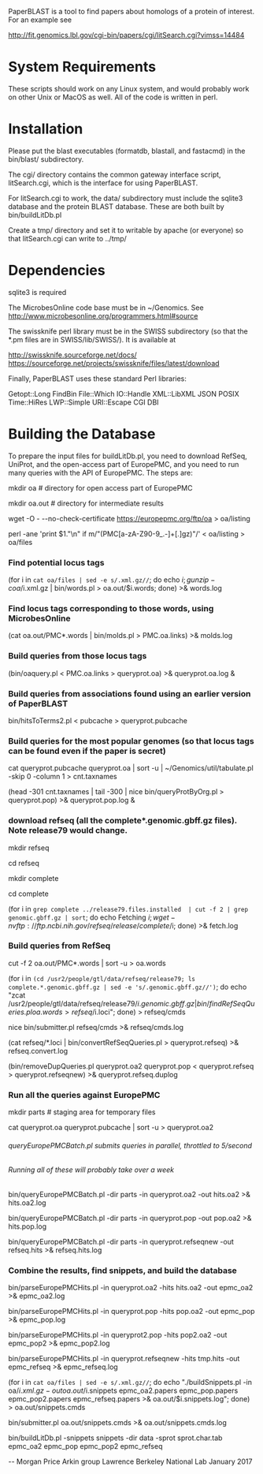 PaperBLAST is a tool to find papers about homologs of a protein of interest. For an example see

http://fit.genomics.lbl.gov/cgi-bin/papers/cgi/litSearch.cgi?vimss=14484

# System Requirements

These scripts should work on any Linux system, and would probably work
on other Unix or MacOS as well. All of the code is written in perl.

# Installation

Please put the blast executables (formatdb,
blastall, and fastacmd) in the bin/blast/ subdirectory.

The cgi/ directory contains the common gateway interface script,
litSearch.cgi, which is the interface for using PaperBLAST.

For litSearch.cgi to work, the data/ subdirectory must include the
sqlite3 database and the protein BLAST database. These are both built
by bin/buildLitDb.pl

Create a tmp/ directory and set it to writable by apache (or everyone)
so that litSearch.cgi can write to ../tmp/

# Dependencies

sqlite3 is required

The MicrobesOnline code base must be in ~/Genomics. See
http://www.microbesonline.org/programmers.html#source

The swissknife perl library must be in the SWISS subdirectory (so that
the *.pm files are in SWISS/lib/SWISS/). It is available at

http://swissknife.sourceforge.net/docs/
https://sourceforge.net/projects/swissknife/files/latest/download

Finally, PaperBLAST uses these standard Perl libraries:

Getopt::Long
FindBin
File::Which
IO::Handle
XML::LibXML
JSON
POSIX
Time::HiRes
LWP::Simple
URI::Escape
CGI
DBI

# Building the Database

To prepare the input files for buildLitDb.pl, you need to download
RefSeq, UniProt, and the open-access part of EuropePMC, and you need
to run many queries with the API of EuropePMC. The steps are:

mkdir oa # directory for open access part of EuropePMC

mkdir oa.out # directory for intermediate results

wget -O - --no-check-certificate https://europepmc.org/ftp/oa > oa/listing

perl -ane 'print $1."\n" if m/"(PMC[a-zA-Z90-9_.-]+[.]gz)"/' < oa/listing > oa/files

### Find potential locus tags
(for i in `cat oa/files | sed -e s/.xml.gz//`; do echo $i; gunzip -c oa/$i.xml.gz | bin/words.pl > oa.out/$i.words; done) >& words.log

### Find locus tags corresponding to those words, using MicrobesOnline
(cat oa.out/PMC*.words | bin/moIds.pl > PMC.oa.links) >& moIds.log

### Build queries from those locus tags
(bin/oaquery.pl < PMC.oa.links > queryprot.oa) >& queryprot.oa.log &

### Build queries from associations found using an earlier version of PaperBLAST
bin/hitsToTerms2.pl < pubcache > queryprot.pubcache

### Build queries for the most popular genomes (so that locus tags can be found even if the paper is secret)
cat queryprot.pubcache queryprot.oa | sort -u | ~/Genomics/util/tabulate.pl -skip 0 -column 1 > cnt.taxnames

(head -301 cnt.taxnames | tail -300 | nice bin/queryProtByOrg.pl > queryprot.pop) >& queryprot.pop.log &

### download refseq (all the complete*.genomic.gbff.gz files). Note release79 would change.
mkdir refseq

cd refseq

mkdir complete

cd complete

(for i in `grep complete ../release79.files.installed  | cut -f 2 | grep genomic.gbff.gz | sort`; do echo Fetching $i; wget -nv ftp://ftp.ncbi.nih.gov/refseq/release/complete/$i; done) >& fetch.log

### Build queries from RefSeq
cut -f 2 oa.out/PMC*.words | sort -u > oa.words

(for i in `(cd /usr2/people/gtl/data/refseq/release79; ls complete.*.genomic.gbff.gz | sed -e 's/.genomic.gbff.gz//')`; do echo "zcat /usr2/people/gtl/data/refseq/release79/$i.genomic.gbff.gz | bin/findRefSeqQueries.pl oa.words > refseq/$i.loci"; done) > refseq/cmds

nice bin/submitter.pl refseq/cmds >& refseq/cmds.log

(cat refseq/*.loci | bin/convertRefSeqQueries.pl > queryprot.refseq) >& refseq.convert.log

(bin/removeDupQueries.pl queryprot.oa2 queryprot.pop < queryprot.refseq > queryprot.refseqnew) >& queryprot.refseq.duplog

### Run all the queries against EuropePMC

mkdir parts # staging area for temporary files

cat queryprot.oa queryprot.pubcache | sort -u > queryprot.oa2

###### queryEuropePMCBatch.pl submits queries in parallel, throttled to 5/second
###### Running all of these will probably take over a week
bin/queryEuropePMCBatch.pl -dir parts -in queryprot.oa2 -out hits.oa2 >& hits.oa2.log

bin/queryEuropePMCBatch.pl -dir parts -in queryprot.pop -out pop.oa2 >& hits.pop.log

bin/queryEuropePMCBatch.pl -dir parts -in queryprot.refseqnew -out refseq.hits >& refseq.hits.log

### Combine the results, find snippets, and build the database
bin/parseEuropePMCHits.pl -in queryprot.oa2 -hits hits.oa2 -out epmc_oa2 >& epmc_oa2.log

bin/parseEuropePMCHits.pl -in queryprot.pop -hits pop.oa2 -out epmc_pop >& epmc_pop.log

bin/parseEuropePMCHits.pl -in queryprot2.pop -hits pop2.oa2 -out epmc_pop2 >& epmc_pop2.log

bin/parseEuropePMCHits.pl -in queryprot.refseqnew -hits tmp.hits -out epmc_refseq >& epmc_refseq.log

(for i in `cat oa/files | sed -e s/.xml.gz//`; do echo "./buildSnippets.pl -in oa/$i.xml.gz -out oa.out/$i.snippets epmc_oa2.papers epmc_pop.papers epmc_pop2.papers epmc_refseq.papers >& oa.out/$i.snippets.log"; done) > oa.out/snippets.cmds

bin/submitter.pl oa.out/snippets.cmds >& oa.out/snippets.cmds.log

bin/buildLitDb.pl -snippets snippets -dir data -sprot sprot.char.tab epmc_oa2 epmc_pop epmc_pop2 epmc_refseq


-- Morgan Price
Arkin group
Lawrence Berkeley National Lab
January 2017

